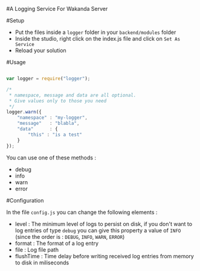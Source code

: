 #A Logging Service For Wakanda Server

#Setup

- Put the files inside a `logger` folder in your `backend/modules` folder
- Inside the studio, right click on the index.js file and click on `Set As Service`
- Reload your solution

#Usage

```javascript

var logger = require("logger");

/*
 * namespace, message and data are all optional.
 * Give values only to those you need
 */
logger.warn({
	"namespace" : "my-logger",
	"message"	: "blabla",
	"data"		: {
		"this" : "is a test"
	}
});

```

You can use one of these methods :

- debug
- info
- warn
- error

#Configuration

In the file `config.js` you can change the following elements :

- level : The minimum level of logs to persist on disk, if you don't want to log entries of type `debug` you can give this property a value of `INFO` (since the order is : `DEBUG`, `INFO`, `WARN`, `ERROR`)
- format : The format of a log entry
- file : Log file path
- flushTime : Time delay before writing received log entries from memory to disk in miliseconds
